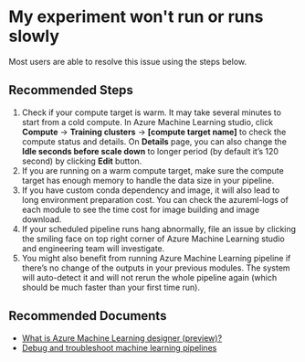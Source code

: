<properties
	pageTitle="My experiment won't run or runs slowly"
	description="My experiment won't run or runs slowly"
	infoBubbleText="My experiment won't run or runs slowly"
	service="microsoft.machinelearning"
	resource="designer"
	authors="luzhang06"
	ms.author="luzhan"
	displayOrder="1"
	articleId="machinelearning-designer-myexperimentwontrunorrunsslowly"
	selfHelpType="generic"
	supportTopicIds="32690867"
	productPesIds="16644"
	cloudEnvironments="public"
/>

# My experiment won't run or runs slowly

Most users are able to resolve this issue using the steps below.

## **Recommended Steps**

1. Check if your compute target is warm. It may take several minutes to start from a cold compute. In Azure Machine Learning studio, click **Compute** -> **Training clusters** -> **[compute target name]** to check the compute status and details. On **Details** page, you can also change the **Idle seconds before scale down** to longer period (by default it’s 120 second) by clicking **Edit** button.
2. If you are running on a warm compute target, make sure the compute target has enough memory to handle the data size in your pipeline.
3. If you have custom conda dependency and image, it will also lead to long environment preparation cost. You can check the azureml-logs of each module to see the time cost for image building and image download.
4. If your scheduled pipeline runs hang abnormally, file an issue by clicking the smiling face on top right corner of Azure Machine Learning studio and engineering team will investigate.
5. You might also benefit from running Azure Machine Learning pipeline if there’s no change of the outputs in your previous modules. The system will auto-detect it and will not rerun the whole pipeline again (which should be much faster than your first time run).


## **Recommended Documents**

* [What is Azure Machine Learning designer (preview)?](https://docs.microsoft.com/azure/machine-learning/concept-designer)
* [Debug and troubleshoot machine learning pipelines](https://docs.microsoft.com/azure/machine-learning/how-to-debug-pipelines)